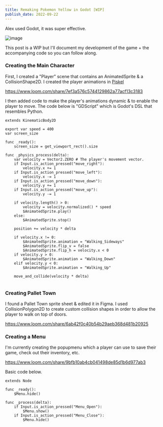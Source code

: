 ```yaml
---
title: Remaking Pokemon Yellow in Godot [WIP]
publish_date: 2022-09-22
---
```


Alex used Godot, it was super effective.

![image](https://user-images.githubusercontent.com/44316926/191697516-737d9f3d-79cc-402b-bb14-6046ea4c4528.png)

This post is a WIP but I'll document my development of the game + the accompanying code so you can follow along.

### Creating the Main Character

First, I created a "Player" scene that contains an AnimatedSprite & a CollisionShape2D. I created the player animations in [Piskel](piskelapp.com)

https://www.loom.com/share/7ef3a576c5744129862a77acf13c3183

I then added code to make the player's animations dynamic & to enable the player to move. The code below is "GDScript" which is Godot's DSL that resembles Python. 

```
extends KinematicBody2D

export var speed = 400
var screen_size

func _ready():
	screen_size = get_viewport_rect().size
		
func _physics_process(delta):
	var velocity = Vector2.ZERO # The player's movement vector.
	if Input.is_action_pressed("move_right"):
		velocity.x += 1
	if Input.is_action_pressed("move_left"):
		velocity.x -= 1
	if Input.is_action_pressed("move_down"):
		velocity.y += 1
	if Input.is_action_pressed("move_up"):
		velocity.y -= 1		

	if velocity.length() > 0:
		velocity = velocity.normalized() * speed
		$AnimatedSprite.play()
	else:
		$AnimatedSprite.stop()
		
	position += velocity * delta

	if velocity.x != 0:
		$AnimatedSprite.animation = "Walking_Sideways"
		$AnimatedSprite.flip_v = false
		$AnimatedSprite.flip_h = velocity.x < 0
	if velocity.y > 0:
		$AnimatedSprite.animation = "Walking_Down"
	elif velocity.y < 0:
		$AnimatedSprite.animation = "Walking_Up"

	move_and_collide(velocity * delta)
  
```
### Creating Pallet Town

I found a Pallet Town sprite sheet & edited it in Figma. I used CollisionPolygon2D to create custom collision shapes in order to allow the player to walk on top of doors.

https://www.loom.com/share/6ab42f0c40b54b29aeb368d481b20925

### Creating a Menu

I'm currently creating the popupmenu which a player can use to save their game, check out their inventory, etc. 

https://www.loom.com/share/9bfb10ab4cb041498de85d1b6d977ab3

Basic code below. 

```
extends Node

func _ready():
	$Menu.hide()
	
func _process(delta):
	if Input.is_action_pressed("Menu_Open"):
		$Menu.show()
	if Input.is_action_pressed("Menu_Close"):
		$Menu.hide()
```
